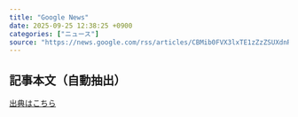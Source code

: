 ```yaml
---
title: "Google News"
date: 2025-09-25 12:38:25 +0900
categories: ["ニュース"]
source: "https://news.google.com/rss/articles/CBMib0FVX3lxTE1zZzZSUXdnRUxzREdpdDJzYm1lR2llb0YzZWFhYk1SdzltSkx5Q0l4TXpwYVRpX042XzJHVkRMeUxxbHNSeHdfYmx2SEpXbXFEWldEc1VPLU9JR1lNaUhaSVhST042WUh3anJIRXdxYw?oc=5"
---
```


## 記事本文（自動抽出）
<body class="y0K44d EA71Tc" id="readabilityBody"></body>

[出典はこちら](https://news.google.com/rss/articles/CBMib0FVX3lxTE1zZzZSUXdnRUxzREdpdDJzYm1lR2llb0YzZWFhYk1SdzltSkx5Q0l4TXpwYVRpX042XzJHVkRMeUxxbHNSeHdfYmx2SEpXbXFEWldEc1VPLU9JR1lNaUhaSVhST042WUh3anJIRXdxYw?oc=5)
